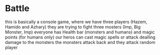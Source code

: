 # Battle
this is basically a console game, where we have three players (Hazem, Hamido and Azhary) they are trying to fight three mosters (Imp, Big Monster, Imp)
everyone has Health bar (monsters and humans) and magic points (for humans only)
our heros can cast magic spells or attack dealling damage to the monsters
the monsters attack back and they attack random player
